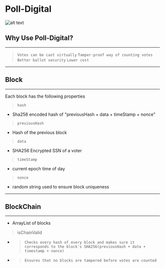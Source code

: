 # Poll-Digital
![alt text](https://github.com/CygnusX-26/Poll-Digital/blob/master/logo.png?raw=true)
## Why Use Poll-Digital? 
---
> `Votes can be cast virtually`
> `Tamper-proof way of counting votes`
> `Better ballot security`
> `Lower cost`
---
## Block 
---
Each block has the following properties

> `hash` 
  - Sha256 encoded hash of "previousHash + data + timeStamp + nonce"
> `previousHash` 
  - Hash of the previous block
> `data`
 - SHA256 Encrypted SSN of a voter
> `timeStamp`
 - current epoch time of day
> `nonce`
- random string used to ensure block uniqueness
---
## BlockChain
---
 - ArrayList of blocks 

> isChainValid 
- > `Checks every hash of every block and makes sure it corresponds to the block's SHA256(previousHash + data + timestamp + nonce)`
- > `Ensures that no blocks are tampered before votes are counted` 
